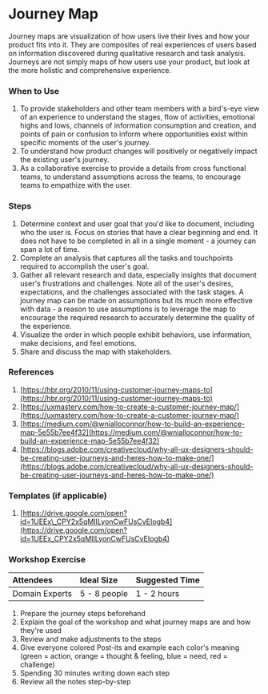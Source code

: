 # Journey Map

Journey maps are visualization of how users live their lives and how your product fits into it. They are composites of real experiences of users based on information discovered during qualitative research and task analysis. Journeys are not simply maps of how users use your product, but look at the more holistic and comprehensive experience.

### When to Use

1. To provide stakeholders and other team members with a bird's-eye view of an experience to understand the stages, flow of activities, emotional highs and lows, channels of information consumption and creation, and points of pain or confusion to inform where opportunities exist within specific moments of the user's journey.
2. To understand how product changes will positively or negatively impact the existing user's journey.
3. As a collaborative exercise to provide a details from cross functional teams, to understand assumptions across the teams, to encourage teams to empathize with the user.

### Steps

1. Determine context and user goal that you'd like to document, including who the user is. Focus on stories that have a clear beginning and end. It does not have to be completed in all in a single moment - a journey can span a lot of time.
2. Complete an analysis that captures all the tasks and touchpoints required to accomplish the user's goal.
3. Gather all relevant research and data, especially insights that document user's frustrations and challenges. Note all of the user's desires, expectations, and the challenges associated with the task stages. A journey map can be made on assumptions but its much more effective with data - a reason to use assumptions is to leverage the map to encourage the required research to accurately determine the quality of the experience.
4. Visualize the order in which people exhibit behaviors, use information, make decisions, and feel emotions.
5. Share and discuss the map with stakeholders.

### References

1. [https://hbr.org/2010/11/using-customer-journey-maps-to](https://hbr.org/2010/11/using-customer-journey-maps-to)
2. [https://uxmastery.com/how-to-create-a-customer-journey-map/](https://uxmastery.com/how-to-create-a-customer-journey-map/)
3. [https://medium.com/@wnialloconnor/how-to-build-an-experience-map-5e55b7ee4f32](https://medium.com/@wnialloconnor/how-to-build-an-experience-map-5e55b7ee4f32)
4. [https://blogs.adobe.com/creativecloud/why-all-ux-designers-should-be-creating-user-journeys-and-heres-how-to-make-one/](https://blogs.adobe.com/creativecloud/why-all-ux-designers-should-be-creating-user-journeys-and-heres-how-to-make-one/)

### Templates \(if applicable\)

1. [https://drive.google.com/open?id=1UEEx\_CPY2x5qMIILyonCwFUsCvEIogb4](https://drive.google.com/open?id=1UEEx_CPY2x5qMIILyonCwFUsCvEIogb4)

### Workshop Exercise

| Attendees | Ideal Size | Suggested Time |
| :--- | :--- | :--- |
| Domain Experts | 5 - 8 people | 1 - 2 hours |

1. Prepare the journey steps beforehand
2. Explain the goal of the workshop and what journey maps are and how they're used
3. Review and make adjustments to the steps
4. Give everyone colored Post-its and example each color's meaning \(green = action, orange = thought & feeling, blue = need, red = challenge\)
5. Spending 30 minutes writing down each step
6. Review all the notes step-by-step 




